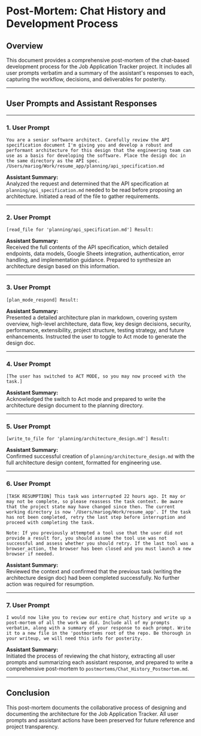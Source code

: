 # Post-Mortem: Chat History and Development Process

## Overview

This document provides a comprehensive post-mortem of the chat-based development process for the Job Application Tracker project. It includes all user prompts verbatim and a summary of the assistant's responses to each, capturing the workflow, decisions, and deliverables for posterity.

---

## User Prompts and Assistant Responses

---

### 1. User Prompt

```
You are a senior software architect. Carefully review the API specification document I'm giving you and develop a robust and performant architecture for this design that the engineering team can use as a basis for developing the software. Place the design doc in the same directory as the API spec.
/Users/mariog/Work/resume_app/planning/api_specification.md
```

**Assistant Summary:**  
Analyzed the request and determined that the API specification at `planning/api_specification.md` needed to be read before proposing an architecture. Initiated a read of the file to gather requirements.

---

### 2. User Prompt

```
[read_file for 'planning/api_specification.md'] Result:
```

**Assistant Summary:**  
Received the full contents of the API specification, which detailed endpoints, data models, Google Sheets integration, authentication, error handling, and implementation guidance. Prepared to synthesize an architecture design based on this information.

---

### 3. User Prompt

```
[plan_mode_respond] Result:
```

**Assistant Summary:**  
Presented a detailed architecture plan in markdown, covering system overview, high-level architecture, data flow, key design decisions, security, performance, extensibility, project structure, testing strategy, and future enhancements. Instructed the user to toggle to Act mode to generate the design doc.

---

### 4. User Prompt

```
[The user has switched to ACT MODE, so you may now proceed with the task.]
```

**Assistant Summary:**  
Acknowledged the switch to Act mode and prepared to write the architecture design document to the planning directory.

---

### 5. User Prompt

```
[write_to_file for 'planning/architecture_design.md'] Result:
```

**Assistant Summary:**  
Confirmed successful creation of `planning/architecture_design.md` with the full architecture design content, formatted for engineering use.

---

### 6. User Prompt

```
[TASK RESUMPTION] This task was interrupted 22 hours ago. It may or may not be complete, so please reassess the task context. Be aware that the project state may have changed since then. The current working directory is now '/Users/mariog/Work/resume_app'. If the task has not been completed, retry the last step before interruption and proceed with completing the task.

Note: If you previously attempted a tool use that the user did not provide a result for, you should assume the tool use was not successful and assess whether you should retry. If the last tool was a browser_action, the browser has been closed and you must launch a new browser if needed.
```

**Assistant Summary:**  
Reviewed the context and confirmed that the previous task (writing the architecture design doc) had been completed successfully. No further action was required for resumption.

---

### 7. User Prompt

```
I would now like you to review our entire chat history and write up a post-mortem of all the work we did. Include all of my prompts verbatim, along with a summary of your response to each prompt. Write it to a new file in the 'postmortems root of the repo. Be thorough in your writeup, we will need this info for posterity.
```

**Assistant Summary:**  
Initiated the process of reviewing the chat history, extracting all user prompts and summarizing each assistant response, and prepared to write a comprehensive post-mortem to `postmortems/Chat_History_Postmortem.md`.

---

## Conclusion

This post-mortem documents the collaborative process of designing and documenting the architecture for the Job Application Tracker. All user prompts and assistant actions have been preserved for future reference and project transparency.
